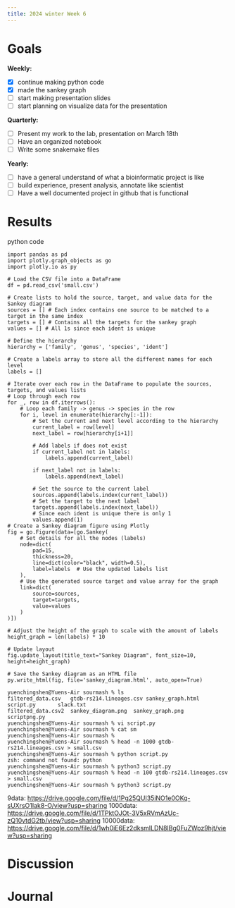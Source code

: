 ```yaml
---
title: 2024 winter Week 6
---
```


# Goals
**Weekly:**
- [x]  continue making python code
- [x]  made the sankey graph
- [ ]  start making presentation slides
- [ ]  start planning on visualize data for the presentation
 
**Quarterly:**
- [ ] Present my work to the lab, presentation on March 18th
- [ ] Have an organized notebook
- [ ] Write some snakemake files 

**Yearly:**
- [ ] have a general understand of what a bioinformatic project is like
- [ ] build experience, present analysis, annotate like scientist
- [ ] Have a well documented project in github that is functional
      
# Results
python code
```
import pandas as pd
import plotly.graph_objects as go
import plotly.io as py

# Load the CSV file into a DataFrame
df = pd.read_csv('small.csv')

# Create lists to hold the source, target, and value data for the Sankey diagram
sources = [] # Each index contains one source to be matched to a target in the same index
targets = [] # Contains all the targets for the sankey graph
values = [] # All 1s since each ident is unique

# Define the hierarchy
hierarchy = ['family', 'genus', 'species', 'ident']

# Create a labels array to store all the different names for each level
labels = []

# Iterate over each row in the DataFrame to populate the sources, targets, and values lists
# Loop through each row
for _, row in df.iterrows():
    # Loop each family -> genus -> species in the row
    for i, level in enumerate(hierarchy[:-1]):
        # Set the current and next level according to the hierarchy
        current_label = row[level]
        next_label = row[hierarchy[i+1]]

        # Add labels if does not exist
        if current_label not in labels:
            labels.append(current_label)

        if next_label not in labels:
            labels.append(next_label)

        # Set the source to the current label
        sources.append(labels.index(current_label))
        # Set the target to the next label
        targets.append(labels.index(next_label))
        # Since each ident is unique there is only 1
        values.append(1)
# Create a Sankey diagram figure using Plotly
fig = go.Figure(data=[go.Sankey(
    # Set details for all the nodes (labels)
    node=dict(
        pad=15,
        thickness=20,
        line=dict(color="black", width=0.5),
        label=labels  # Use the updated labels list
    ),
    # Use the generated source target and value array for the graph
    link=dict(
        source=sources,
        target=targets,
        value=values
    )
)])

# Adjust the height of the graph to scale with the amount of labels
height_graph = len(labels) * 10

# Update layout
fig.update_layout(title_text="Sankey Diagram", font_size=10, height=height_graph)

# Save the Sankey diagram as an HTML file
py.write_html(fig, file='sankey_diagram.html', auto_open=True)
```
```
yuenchingshen@Yuens-Air sourmash % ls
filtered_data.csv	gtdb-rs214.lineages.csv	sankey_graph.html	script.py		slack.txt
filtered_data.csv2	sankey_diagram.png	sankey_graph.png	scriptpng.py
yuenchingshen@Yuens-Air sourmash % vi script.py 
yuenchingshen@Yuens-Air sourmash % cat sm
yuenchingshen@Yuens-Air sourmash % 
yuenchingshen@Yuens-Air sourmash % head -n 1000 gtdb-rs214.lineages.csv > small.csv
yuenchingshen@Yuens-Air sourmash % python script.py 
zsh: command not found: python
yuenchingshen@Yuens-Air sourmash % python3 script.py
yuenchingshen@Yuens-Air sourmash % head -n 100 gtdb-rs214.lineages.csv > small.csv 
yuenchingshen@Yuens-Air sourmash % python3 script.py 
```
9data: https://drive.google.com/file/d/1Pg25QUI35iNO1e0OKq-sUXrsO1Iak8-O/view?usp=sharing
1000data: https://drive.google.com/file/d/1TPktOJOt-3V5xRVmAzUc-zQ10vtdG2tb/view?usp=sharing
10000data: https://drive.google.com/file/d/1wh0iE6Ez2dksmILDN8IBg0FuZWpz9hjt/view?usp=sharing

# Discussion

   
 

# Journal
